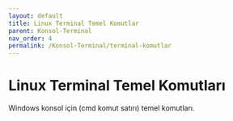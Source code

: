 ```yaml
---
layout: default
title: Linux Terminal Temel Komutlar
parent: Konsol-Terminal
nav_order: 4
permalink: /Konsol-Terminal/terminal-komutlar
---
```


# Linux Terminal Temel Komutları

Windows konsol için (cmd komut satırı) temel komutları.
